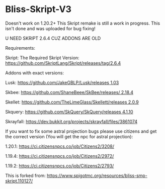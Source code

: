 # Bliss-Skript-V3
Doesn't work on 1.20.2+
This Skript remake is still a work in progress. This isn't done and was uploaded for bug fixing!

U NEED SKRIPT 2.6.4 CUZ ADDONS ARE OLD

Requirements:

  Skript:
  The Required Skript Version: https://github.com/SkriptLang/Skript/releases/tag/2.6.4


  Addons with exact versions:

  Lusk: [https://github.com/JakeGBLP/Lusk/releases 1.03](https://github.com/JakeGBLP/Lusk/releases/tag/1.0.3)

  Skbee: [https://github.com/ShaneBeee/SkBee/releases/ 2.18.4](https://github.com/ShaneBeee/SkBee/releases/tag/2.18.4)

  Skellet: [https://github.com/TheLimeGlass/Skellett/releases 2.0.9](https://github.com/TheLimeGlass/Skellett/releases/tag/2.0.9)

  Skquery: [https://github.com/SkQuery/SkQuery/releases 4.1.10](https://github.com/SkQuery/SkQuery/releases/tag/4.1.10)

  Skrayfall: https://dev.bukkit.org/projects/skrayfall/files/3861074












If you want to fix some astral projection bugs please use citizens and get the correct version (You will get the npc for astral projection):

1.20.1: https://ci.citizensnpcs.co/job/Citizens2/3208/

1.19.4: https://ci.citizensnpcs.co/job/Citizens2/2972/

1.19.2: https://ci.citizensnpcs.co/job/Citizens2/2793/












  This is forked from: https://www.spigotmc.org/resources/bliss-smp-skript.110127/
  
